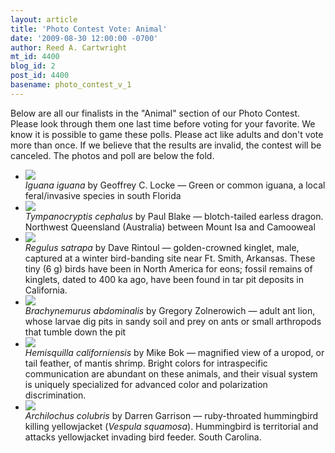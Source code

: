 ```yaml
---
layout: article
title: 'Photo Contest Vote: Animal'
date: '2009-08-30 12:00:00 -0700'
author: Reed A. Cartwright
mt_id: 4400
blog_id: 2
post_id: 4400
basename: photo_contest_v_1
---
```

Below are all our finalists in the "Animal" section of our Photo Contest.  Please look through them one last time before voting for your favorite.  We know it is possible to game these polls.  Please act like adults and don't vote more than once.  If we believe that the results are invalid, the contest will be canceled.  The photos and poll are below the fold.


<ul id="mygalleryview">
<li><img src="{{ site.baseurl }}/uploads/2009/Locke.Iguana.jpg" />
<div class="panel-overlay">
<i>Iguana iguana</i> by Geoffrey C. Locke &mdash; Green or common iguana, a local feral/invasive species in south Florida
</div>
</li>
<li><img src="{{ site.baseurl }}/uploads/2009/Blake.dragon2.JPG" />
<div class="panel-overlay">
<i>Tympanocryptis cephalus</i> by Paul Blake &mdash; blotch-tailed earless dragon.  Northwest Queensland (Australia) between Mount Isa and Camooweal
</div>
</li>
<li><img src="{{ site.baseurl }}/uploads/2009/rintoul_golden_crowned_kinglet.jpg" />
<div class="panel-overlay">
<i>Regulus satrapa</i> by Dave Rintoul &mdash; golden-crowned kinglet, male, captured at a winter bird-banding site near Ft. Smith, Arkansas. These tiny (6 g) birds have been in North America for eons; fossil remains of kinglets, dated to 400 ka ago, have been found in tar pit deposits in California.
</div>
</li>
<li><img src="{{ site.baseurl }}/uploads/2009/Zolnerowich.Antlion.jpg" />
<div class="panel-overlay">
<i>Brachynemurus abdominalis</i> by Gregory Zolnerowich &mdash; adult ant lion, whose larvae dig pits in sandy soil and prey on ants or small arthropods that tumble down the pit
</div>
</li>
<li><img src="{{ site.baseurl }}/uploads/2009/Bok.HCcolor.jpg" />
<div class="panel-overlay">
<i>Hemisquilla californiensis</i> by Mike Bok &mdash;  magnified view of a uropod, or tail feather, of mantis shrimp.  Bright colors for intraspecific communication are abundant on these animals, and their visual system is uniquely specialized for advanced color and polarization discrimination.
</div>
</li>
<li><img src="{{ site.baseurl }}/uploads/2009/Garrison.hummingbird_killing_yellowjacket.jpg" />
<div class="panel-overlay">
<i>Archilochus colubris</i> by Darren Garrison &mdash; ruby-throated hummingbird killing
yellowjacket (<i>Vespula squamosa</i>). Hummingbird is territorial and attacks yellowjacket invading bird feeder. South Carolina.
</div>
</li>
</ul>
<script>
$(function(){
$('#mygalleryview').galleryView({
panel_width: 600,
panel_height: 450,
frame_width: 100,
frame_height: 100,
nav_theme: '/scripts/ext/themes/light',
transition_interval: 0
});
});
</script>
<style>
.gallery {
background-color: #333 !important;
margin-left: auto;
margin-right: auto;
}
.pointer {
border-bottom-color: #FFF !important;
}
.frame.current .img_wrap {
border-color: #FFF !important;
}
.gallery img {
margin: 0px !important;
}
.frame .img_wrap {
border-width: 3px !important;
}
</style>
